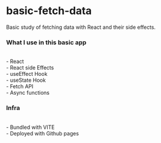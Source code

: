 # basic-fetch-data
Basic study of fetching data with React and their side effects.

### What I use in this basic app
<br/>
- React<br/>
- React side Effects<br/>
- useEffect Hook<br/>
- useState Hook<br/>
- Fetch API<br/>
- Async functions<br/>

### Infra
<br/>
- Bundled with VITE<br/>
- Deployed with Github pages<br/>
